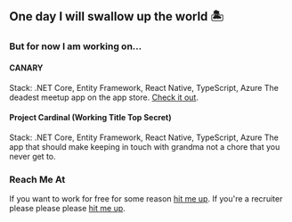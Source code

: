 ## One day I will swallow up the world 🏝️

### But for now I am working on...
#### CANARY
Stack: .NET Core, Entity Framework, React Native, TypeScript, Azure
The deadest meetup app on the app store. [Check it out](https://almostcanary.com/).

#### Project Cardinal (Working Title Top Secret)
Stack: .NET Core, Entity Framework, React Native, TypeScript, Azure
The app that should make keeping in touch with grandma not a chore that you never get to.

### Reach Me At
If you want to work for free for some reason [hit me up](https://thehollowcorporation.com/help).
If you're a recruiter please please please [hit me up](https://www.linkedin.com/in/ethancote1).
